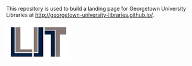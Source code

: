 This repository is used to build a landing page for Georgetown University Libraries at http://georgetown-university-libraries.github.io/.

![LIT](LIT-logo.png)

